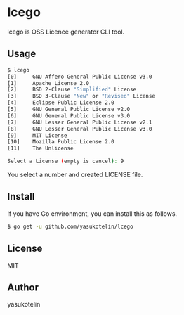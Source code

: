 # lcego

lcego is OSS Licence generator CLI tool.

## Usage

```bash
$ lcego
[0]     GNU Affero General Public License v3.0
[1]     Apache License 2.0
[2]     BSD 2-Clause "Simplified" License
[3]     BSD 3-Clause "New" or "Revised" License
[4]     Eclipse Public License 2.0
[5]     GNU General Public License v2.0
[6]     GNU General Public License v3.0
[7]     GNU Lesser General Public License v2.1
[8]     GNU Lesser General Public License v3.0
[9]     MIT License
[10]    Mozilla Public License 2.0
[11]    The Unlicense

Select a License (empty is cancel): 9
```

You select a number and created LICENSE file.

## Install

If you have Go environment, you can install this as follows.

```bash
$ go get -u github.com/yasukotelin/lcego
```

## License

MIT

## Author

yasukotelin
